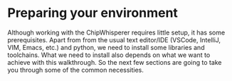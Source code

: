 # Preparing your environment

Although working with the ChipWhisperer requires little setup, it has some
prerequisites. Apart from from the usual text editor/IDE (VSCode, IntelliJ, VIM,
Emacs, etc.) and python, we need to install some libraries and toolchains. What
we need to install also depends on what we want to achieve with this
walkthrough. So the next few sections are going to take you through some of the
common necessities.
